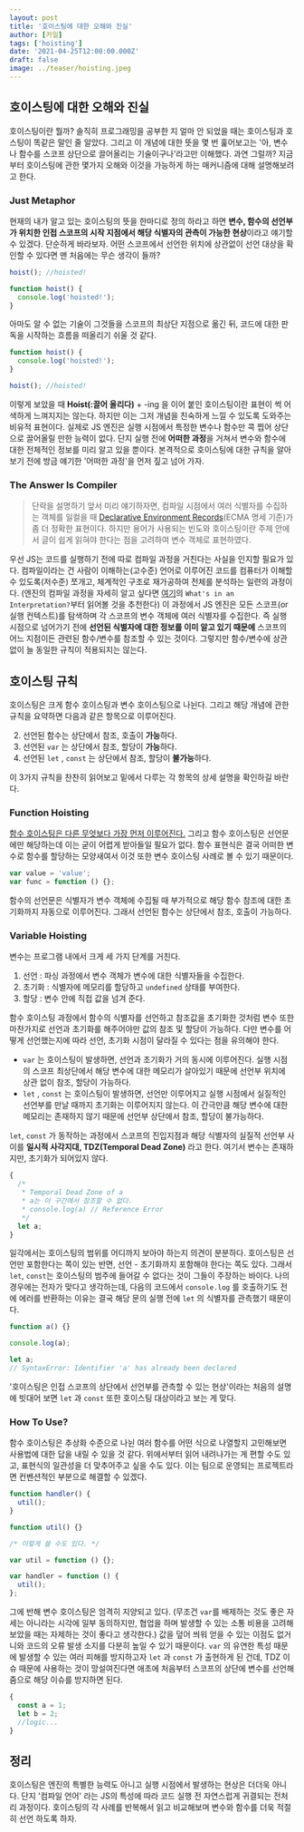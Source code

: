 ```yaml
---
layout: post
title: '호이스팅에 대한 오해와 진실'
author: [카일]
tags: ['hoisting']
date: '2021-04-25T12:00:00.000Z'
draft: false
image: ../teaser/hoisting.jpeg
---
```


## 호이스팅에 대한 오해와 진실

호이스팅이란 뭘까? 솔직히 프로그래밍을 공부한 지 얼마 안 되었을 때는 호이스팅과 호스팅이 똑같은 말인 줄 알았다. 그리고 이 개념에 대한 뜻을 몇 번 훑어보고는 '아, 변수나 함수를 스코프 상단으로 끌어올리는 기술이구나'라고만 이해했다. 과연 그럴까? 지금부터 호이스팅에 관한 몇가지 오해와 이것을 가능하게 하는 매커니즘에 대해 설명해보려고 한다.

### Just Metaphor

현재의 내가 알고 있는 호이스팅의 뜻을 한마디로 정의 하라고 하면 **변수, 함수의 선언부가 위치한 인접 스코프의 시작 지점에서 해당 식별자의 관측이 가능한 현상**이라고 얘기할 수 있겠다. 단순하게 바라보자. 어떤 스코프에서 선언한 위치에 상관없이 선언 대상을 확인할 수 있다면 맨 처음에는 무슨 생각이 들까?

```jsx
hoist(); //hoisted!

function hoist() {
  console.log('hoisted!');
}
```

아마도 알 수 없는 기술이 그것들을 스코프의 최상단 지점으로 옮긴 뒤, 코드에 대한 판독을 시작하는 흐름을 떠올리기 쉬울 것 같다.

```jsx
function hoist() {
  console.log('hoisted!');
}

hoist(); //hoisted!
```

이렇게 보았을 때 **Hoist(:끌어 올리다)** + -ing 을 이어 붙인 호이스팅이란 표현이 썩 어색하게 느껴지지는 않는다. 하지만 이는 그저 개념을 친숙하게 느낄 수 있도록 도와주는 비유적 표현이다. 실제로 JS 엔진은 실행 시점에서 특정한 변수나 함수만 콕 찝어 상단으로 끌어올릴 만한 능력이 없다. 단지 실행 전에 **어떠한 과정**을 거쳐서 변수와 함수에 대한 전체적인 정보를 미리 알고 있을 뿐이다. 본격적으로 호이스팅에 대한 규칙을 알아보기 전에 방금 얘기한 '어떠한 과정'을 먼저 짚고 넘어 가자.

### The Answer Is Compiler

> 단락을 설명하기 앞서 미리 얘기하자면, 컴파일 시점에서 여러 식별자를 수집하는 객체를 일컬을 때 [Declarative Environment Records](https://262.ecma-international.org/6.0/#sec-environment-records)(ECMA 명세 기준)가 좀 더 정확한 표현이다. 하지만 용어가 사용되는 빈도와 호이스팅이란 주제 안에서 글이 쉽게 읽혀야 한다는 점을 고려하여 변수 객체로 표현하였다.

우선 JS는 코드를 실행하기 전에 따로 컴파일 과정을 거친다는 사실을 인지할 필요가 있다. 컴파일이라는 건 사람이 이해하는(고수준) 언어로 이루어진 코드를 컴퓨터가 이해할 수 있도록(저수준) 쪼개고, 체계적인 구조로 재가공하여 전체를 분석하는 일련의 과정이다. (엔진의 컴파일 과정을 자세히 알고 싶다면 [여기](https://github.com/getify/You-Dont-Know-JS/blob/2nd-ed/get-started/ch1.md)의 `What's in an Interpretation?`부터 읽어볼 것을 추천한다) 이 과정에서 JS 엔진은 모든 스코프(or 실행 컨텍스트)를 탐색하며 각 스코프의 변수 객체에 여러 식별자를 수집한다. 즉 실행 시점으로 넘어가기 전에 **선언된 식별자에 대한 정보를 이미 알고 있기 때문에** 스코프의 어느 지점이든 관련된 함수/변수를 참조할 수 있는 것이다. 그렇지만 함수/변수에 상관없이 늘 동일한 규칙이 적용되지는 않는다.

## 호이스팅 규칙

호이스팅은 크게 함수 호이스팅과 변수 호이스팅으로 나뉜다. 그리고 해당 개념에 관한 규칙을 요약하면 다음과 같은 항목으로 이루어진다.

2. 선언된 함수는 상단에서 참조, 호출이 **가능**하다.
3. 선언된 `var` 는 상단에서 참조, 할당이 **가능**하다.
4. 선언된 `let` , `const` 는 상단에서 참조, 할당이 **불가능**하다.

이 3가지 규칙을 찬찬히 읽어보고 밑에서 다루는 각 항목의 상세 설명을 확인하길 바란다.

### Function Hoisting

[함수 호이스팅은 다른 무엇보다 가장 먼저 이루어진다.](https://stackoverflow.com/questions/28246589/order-of-hoisting-in-javascript) 그리고 함수 호이스팅은 선언문에만 해당하는데 이는 굳이 어렵게 받아들일 필요가 없다. 함수 표현식은 결국 어떠한 변수로 함수를 할당하는 모양새여서 이것 또한 변수 호이스팅 사례로 볼 수 있기 때문이다.

```jsx
var value = 'value';
var func = function () {};
```

함수의 선언문은 식별자가 변수 객체에 수집될 때 부가적으로 해당 함수 참조에 대한 초기화까지 자동으로 이루어진다. 그래서 선언된 함수는 상단에서 참조, 호출이 가능하다.

### Variable Hoisting

변수는 프로그램 내에서 크게 세 가지 단계를 거친다.

1. 선언 : 파싱 과정에서 변수 객체가 변수에 대한 식별자들을 수집한다.
2. 초기화 : 식별자에 메모리를 할당하고 `undefined` 상태를 부여한다.
3. 할당 : 변수 안에 직접 값을 넘겨 준다.

함수 호이스팅 과정에서 함수의 식별자를 선언하고 참조값을 초기화한 것처럼 변수 또한 마찬가지로 선언과 초기화를 해주어야만 값의 참조 및 할당이 가능하다. 다만 변수를 어떻게 선언했는지에 따라 선언, 초기화 시점이 달라질 수 있다는 점을 유의해야 한다.

- `var` 는 호이스팅이 발생하면, 선언과 초기화가 거의 동시에 이루어진다. 실행 시점의 스코프 최상단에서 해당 변수에 대한 메모리가 살아있기 때문에 선언부 위치에 상관 없이 참조, 할당이 가능하다.
- `let` , `const` 는 호이스팅이 발생하면, 선언만 이루어지고 실행 시점에서 실질적인 선언부를 만날 때까지 초기화는 이루어지지 않는다. 이 간극만큼 해당 변수에 대한 메모리는 존재하지 않기 때문에 선언부 상단에서 참조, 할당이 불가능하다.

`let`, `const` 가 동작하는 과정에서 스코프의 진입지점과 해당 식별자의 실질적 선언부 사이를 **일시적 사각지대, TDZ(Temporal Dead Zone)** 라고 한다. 여기서 변수는 존재하지만, 초기화가 되어있지 않다.

```jsx
{
  /*
   * Temporal Dead Zone of a
   * a는 이 구간에서 참조할 수 없다.
   * console.log(a) // Reference Error
   */
  let a;
}
```

일각에서는 호이스팅의 범위를 어디까지 보아야 하는지 의견이 분분하다. 호이스팅은 선언만 포함한다는 쪽이 있는 반면, 선언 - 초기화까지 포함해야 한다는 쪽도 있다. 그래서 `let`, `const`는 호이스팅의 범주에 들어갈 수 없다는 것이 그들이 주장하는 바이다. 나의 경우에는 전자가 맞다고 생각하는데, 다음의 코드에서 `console.log` 를 호출하기도 전에 에러를 반환하는 이유는 결국 해당 문의 실행 전에 `let` 의 식별자를 관측했기 때문이다.

```jsx
function a() {}

console.log(a);

let a;
// SyntaxError: Identifier 'a' has already been declared
```

'호이스팅은 인접 스코프의 상단에서 선언부를 관측할 수 있는 현상'이라는 처음의 설명에 빗대어 보면 `let` 과 `const` 또한 호이스팅 대상이라고 보는 게 맞다.

### How To Use?

함수 호이스팅은 추상화 수준으로 나뉜 여러 함수를 어떤 식으로 나열할지 고민해보면 사용법에 대한 답을 내릴 수 있을 것 같다. 위에서부터 읽어 내려나가는 게 편할 수도 있고, 표현식의 일관성을 더 맞추어주고 싶을 수도 있다. 이는 팀으로 운영되는 프로젝트라면 컨벤션적인 부분으로 해결할 수 있겠다.

```jsx
function handler() {
  util();
}

function util() {}

/* 이렇게 쓸 수도 있다. */

var util = function () {};

var handler = function () {
  util();
};
```

그에 반해 변수 호이스팅은 엄격히 지양되고 있다. (무조건 `var`를 배제하는 것도 좋은 자세는 아니라는 시각에 일부 동의하지만, 협업을 하며 발생할 수 있는 소통 비용을 고려해보았을 때는 자제하는 것이 좋다고 생각한다.) 값을 덮어 씌워 얻을 수 있는 이점도 없거니와 코드의 오류 발생 소지를 다분히 높일 수 있기 때문이다. `var` 의 유연한 특성 때문에 발생할 수 있는 여러 피해를 방지하고자 `let` 과 `const` 가 출현하게 된 건데, TDZ 이슈 때문에 사용하는 것이 망설여진다면 애초에 처음부터 스코프의 상단에 변수를 선언해줌으로 해당 이슈를 방지하면 된다.

```jsx
{
  const a = 1;
  let b = 2;
  //logic...
}
```

## 정리

호이스팅은 엔진의 특별한 능력도 아니고 실행 시점에서 발생하는 현상은 더더욱 아니다. 단지 '컴파일 언어' 라는 JS의 특성에 따라 코드 실행 전 자연스럽게 귀결되는 전처리 과정이다. 호이스팅의 각 사례를 반복해서 읽고 비교해보며 변수와 함수를 더욱 적절히 선언 하도록 하자.
